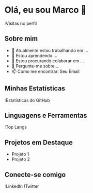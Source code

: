 # Olá, eu sou Marco 👋

!Visitas no perfil

## Sobre mim
- 🔭 Atualmente estou trabalhando em ...
- 🌱 Estou aprendendo ...
- 👯 Estou procurando colaborar em ...
- 💬 Pergunte-me sobre ...
- 📫 Como me encontrar: Seu Email

## Minhas Estatísticas
!Estatísticas do GitHub

## Linguagens e Ferramentas
!Top Langs

## Projetos em Destaque
- Projeto 1
- Projeto 2

## Conecte-se comigo
!LinkedIn
!Twitter

